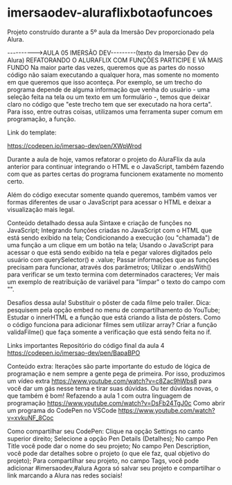 # imersaodev-aluraflixbotaofuncoes
Projeto construído durante a 5º aula da Imersão Dev proporcionado pela Alura.



---------->AULA 05 IMERSÃO DEV---------(texto da Imersão Dev do Alura) 
REFATORANDO O ALURAFLIX COM FUNÇÕES
PARTICIPE E VÁ MAIS FUNDO
Na maior parte das vezes, queremos que as partes do nosso código não saiam executando a qualquer hora, mas somente no momento em que queremos que isso aconteça. Por exemplo, se um trecho do programa depende de alguma informação que venha do usuário - uma seleção feita na tela ou um texto em um formulário -, temos que deixar claro no código que "este trecho tem que ser executado na hora certa". Para isso, entre outras coisas, utilizamos uma ferramenta super comum em programação, a função.

Link do template:

https://codepen.io/imersao-dev/pen/XWpWrod

Durante a aula de hoje, vamos refatorar o projeto do AluraFlix da aula anterior para continuar integrando o HTML e o JavaScript, também fazendo com que as partes certas do programa funcionem exatamente no momento certo.

Além do código executar somente quando queremos, também vamos ver formas diferentes de usar o JavaScript para acessar o HTML e deixar a visualização mais legal.



Conteúdo detalhado dessa aula
Sintaxe e criação de funções no JavaScript;
Integrando funções criadas no JavaScript com o HTML que está sendo exibido na tela;
Condicionando a execução (ou "chamada") de uma função a um clique em um botão na tela;
Usando o JavaScript para acessar o que está sendo exibido na tela e pegar valores digitados pelo usuário com querySelector() e .value;
Passar informações que as funções precisam para funcionar, através dos parâmetros;
Utilizar o .endsWith() para verificar se um texto termina com determinados caracteres;
Ver mais um exemplo de reatribuição de variável para "limpar" o texto do campo com "".



Desafios dessa aula!
Substituir o pôster de cada filme pelo trailer. Dica: pesquisem pela opção embed no menu de compartilhamento do YouTube;
Estudar o innerHTML e a função que está criando a lista de pôsters. Como o código funciona para adicionar filmes sem utilizar array?
Criar a função validaFilme() que faça somente a verificação que está sendo feita no if.



Links importantes
Repositório do código final da aula 4 https://codepen.io/imersao-dev/pen/BapaBPO


Conteúdo extra:
Iterações são parte importante do estudo de lógica de programação e nem sempre a gente pega de primeira. Por isso, produzimos um vídeo extra https://www.youtube.com/watch?v=c8Zac9hWbs8 para você dar um gás nesse tema e tirar suas dúvidas. Ou ter dúvidas novas, o que também é bom!
Refazendo a aula 1 com outra linguagem de programação https://www.youtube.com/watch?v=DsFb24TgJ0c
Como abrir um programa do CodePen no VSCode https://www.youtube.com/watch?v=xvkuNF_8Coc



Como compartilhar seu CodePen:
Clique na opção Settings no canto superior direito;
Selecione a opção Pen Details (Detalhes);
No campo Pen Title você pode dar o nome do seu projeto;
No campo Pen Description, você pode dar detalhes sobre o projeto (o que ele faz, qual objetivo do projeto);
Para compartilhar seu projeto, no campo Tags, você pode adicionar #imersaodev,#alura
Agora só salvar seu projeto e compartilhar o link marcando a Alura nas redes sociais!
